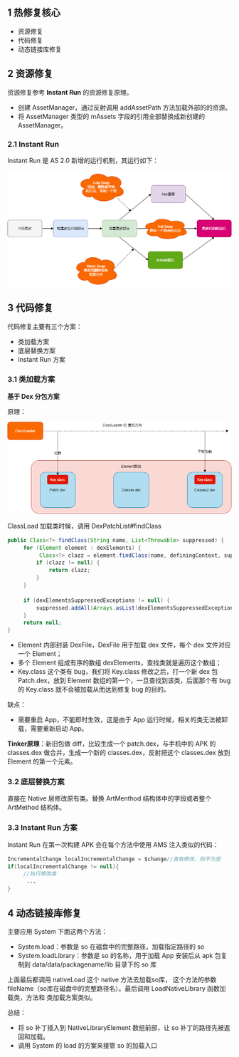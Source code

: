 ## 1 热修复核心

* 资源修复
* 代码修复
* 动态链接库修复

## 2 资源修复

资源修复参考 **Instant Run** 的资源修复原理。

* 创建 AssetManager，通过反射调用 addAssetPath 方法加载外部的的资源。
* 将 AssetManager 类型的 mAssets 字段的引用全部替换成新创建的 AssetManager。

### 2.1 Instant Run

Instant Run 是 AS 2.0 新增的运行机制，其运行如下：

![](../asset/Instantrun.png)



## 3 代码修复

代码修复主要有三个方案：

* 类加载方案
* 底层替换方案
* Instant Run 方案

### 3.1 类加载方案

**基于 Dex 分包方案**

原理：

![](../asset/类加载修复.png)

ClassLoad 加载类时候，调用 DexPatchList#findClass

```java
public Class<?> findClass(String name, List<Throwable> suppressed) {
     for (Element element : dexElements) {
          Class<?> clazz = element.findClass(name, definingContext, suppressed);//查找类
         if (clazz != null) {
             return clazz;
         }
     }

     if (dexElementsSuppressedExceptions != null) {
         suppressed.addAll(Arrays.asList(dexElementsSuppressedExceptions));
     }
     return null;
}
```

* Element 内部封装 DexFile，DexFile 用于加载 dex 文件，每个 dex 文件对应一个 Element；
* 多个 Element 组成有序的数组 dexElements，查找类就是遍历这个数组；
* Key.class 这个类有 bug，我们将 Key.class 修改之后，打一个新 dex 包 Patch.dex，放到 Element 数组的第一个，一旦查找到该类，后面那个有 bug 的 Key.class 就不会被加载从而达到修复 bug 的目的。

缺点：

* 需要重启 App，不能即时生效，这是由于 App 运行时候，相关的类无法被卸载，需要重新启动 App。

**Tinker原理**：新旧包做 diff，比较生成一个 patch.dex，与手机中的 APK 的 classes.dex 做合并，生成一个新的 classes.dex，反射把这个 classes.dex 放到 Element 的第一个元素。 

### 3.2 底层替换方案

直接在 Native 层修改原有类。替换 ArtMenthod 结构体中的字段或者整个 ArtMethod 结构体。

### 3.3 Instant Run 方案

Instant Run 在第一次构建 APK 会在每个方法中使用 AMS 注入类似的代码：

```java
IncrementalChange localIncrementalChange = $change//类有修改，则不为空
if(localIncrementalChange != null){
     //执行修改类
      ...
}

```

## 4 动态链接库修复

主要应用 System 下面这两个方法：

* System.load：参数是 so 在磁盘中的完整路径，加载指定路径的 so
* System.loadLibrary：参数是 so 的名称，用于加载 App 安装后从 apk 包复制到 data/data/packagename/lib 目录下的 so 库

上面最后都调用 nativeLoad 这个 native 方法去加载so库， 这个方法的参数 fileName（so库在磁盘中的完整路径名）。最后调用 LoadNativeLibrary 函数加载类，方法和 类加载方案类似。

总结：

* 将 so 补丁插入到 NativeLibraryElement 数组前部，让 so 补丁的路径先被返回和加载。
* 调用 System 的 load 的方案来接管 so 的加载入口